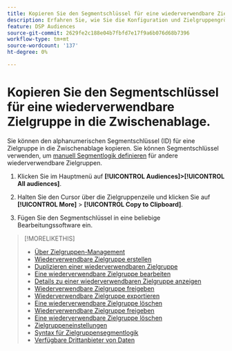 ```yaml
---
title: Kopieren Sie den Segmentschlüssel für eine wiederverwendbare Zielgruppe in die Zwischenablage.
description: Erfahren Sie, wie Sie die Konfiguration und Zielgruppengröße für eine wiederverwendbare Zielgruppe anzeigen können.
feature: DSP Audiences
source-git-commit: 2629fe2c188e04b7fbfd7e17f9a6b076d68b7396
workflow-type: tm+mt
source-wordcount: '137'
ht-degree: 0%

---
```


# Kopieren Sie den Segmentschlüssel für eine wiederverwendbare Zielgruppe in die Zwischenablage.

Sie können den alphanumerischen Segmentschlüssel (ID) für eine Zielgruppe in die Zwischenablage kopieren. Sie können Segmentschlüssel verwenden, um [manuell Segmentlogik definieren](audience-segment-logic-syntax.md) für andere wiederverwendbare Zielgruppen.

1. Klicken Sie im Hauptmenü auf **[!UICONTROL Audiences]>[!UICONTROL All audiences]**.

1. Halten Sie den Cursor über die Zielgruppenzeile und klicken Sie auf **[!UICONTROL More]** > **[!UICONTROL Copy to Clipboard]**.

1. Fügen Sie den Segmentschlüssel in eine beliebige Bearbeitungssoftware ein.

>[!MORELIKETHIS]
>
>* [Über Zielgruppen-Management](audience-about.md)
>* [Wiederverwendbare Zielgruppe erstellen](reusable-audience-create.md)
>* [Duplizieren einer wiederverwendbaren Zielgruppe](reusable-audience-duplicate.md)
>* [Eine wiederverwendbare Zielgruppe bearbeiten](reusable-audience-edit.md)
>* [Details zu einer wiederverwendbaren Zielgruppe anzeigen](reusable-audience-view-details.md)
>* [Wiederverwendbare Zielgruppe freigeben](reusable-audience-share.md)
>* [Wiederverwendbare Zielgruppe exportieren](reusable-audience-export.md)
>* [Eine wiederverwendbare Zielgruppe löschen](reusable-audience-delete.md)
>* [Wiederverwendbare Zielgruppe freigeben](reusable-audience-share.md)
>* [Eine wiederverwendbare Zielgruppe löschen](reusable-audience-delete.md)
>* [Zielgruppeneinstellungen](audience-settings.md)
>* [Syntax für Zielgruppensegmentlogik](audience-segment-logic-syntax.md)
>* [Verfügbare Drittanbieter von Daten](third-party-data-providers.md)

